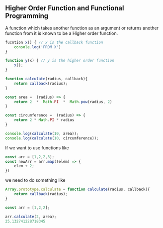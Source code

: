 ## Higher Order Function and Functional Programming 

A function which takes another function as an argument or returns another function from it is known to be a Higher order function. 

```js
fucntion x() { // x is the callback function
    console.log('FROM X')
}

function y(x) { // y is the higher order function 
    x();
}
```

```js
function calculate(radius, callback){
    return callback(radius);
}

const area =  (radius) => {
    return 2  *  Math.PI  *  Math.pow(radius, 2)
}

const circumference =  (radius) => {
    return 2 * Math.PI * radius
}

console.log(calculate(10, area));
console.log(calculate(10, circumference));

```

If we want to use functions like
```js
const arr = [1,2,2,3];
const newArr = arr.map((elem) => {
    elem + 2;
})
```
we need to do something like 
```js
Array.prototype.calculate = function calculate(radius, callback){
    return callback(radius);
}

const arr = [1,2,2];

arr.calculate(2, area);
25.132741228718345
```
